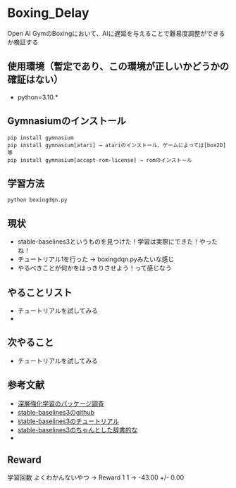 # Boxing_Delay

Open AI GymのBoxingにおいて、AIに遅延を与えることで難易度調整ができるか検証する

## 使用環境（暫定であり、この環境が正しいかどうかの確証はない）

- python=3.10.*


## Gymnasiumのインストール
```
pip install gymnasium
pip install gymnasium[atari] → atariのインストール、ゲームによっては[box2D]等
pip install gymnasium[accept-rom-license] → romのインストール
```

## 学習方法
```
python boxingdqn.py
```

## 現状
- stable-baselines3というものを見つけた！学習は実際にできた！やったね！
- チュートリアル1を行った → boxingdqn.pyみたいな感じ
- やるべきことが何かをはっきりさせよう！って感じなう

## やることリスト
- チュートリアルを試してみる
- 

## 次やること
- チュートリアルを試してみる


## 参考文献
- [深層強化学習のパッケージ調査](https://qiita.com/s-inoue-git/items/edafea0bca155ce1e7a6)
- [stable-baselines3のgithub](https://github.com/DLR-RM/stable-baselines3)
- [stable-baselines3のチュートリアル](https://github.com/araffin/rl-tutorial-jnrr19)
- [stable-baselines3のちゃんとした辞書的な](https://stable-baselines3.readthedocs.io/en/master/index.html)
- 

## Reward
学習回数 よくわかんないやつ →  Reward
1        1               → -43.00 +/- 0.00


